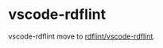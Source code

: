 # vscode-rdflint

vscode-rdflint move to [rdflint/vscode-rdflint](https://github.com/imas/rdflint/tree/master/vscode-rdflint).
